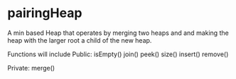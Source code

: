 # pairingHeap

A min based Heap that operates by merging two heaps and and making the heap with the larger root a child of the new heap.

Functions will include
Public:
isEmpty()
join()
peek()
size()
insert()
remove()

Private:
merge()
